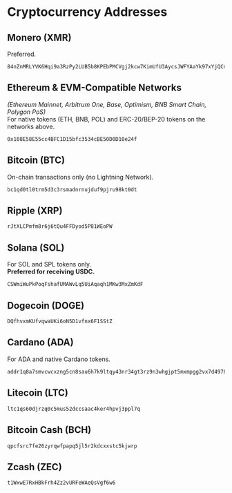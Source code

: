 # Cryptocurrency Addresses

## Monero (XMR)

Preferred.

    84nZnMRLYVK6Hqi9a3RzPy2LUB5b8KPEbPMCVgj2kcw7KimUfU3AycsJWFYAaYk97xYjQCnoDXbM1MG8BP1N8A1wHSMpEcb

## Ethereum & EVM-Compatible Networks

_(Ethereum Mainnet, Arbitrum One, Base, Optimism, BNB Smart Chain, Polygon PoS)_  
For native tokens (ETH, BNB, POL) and ERC-20/BEP-20 tokens on the networks above.

    0x108E58E55cc4BFC1D15bfc3534cBE50D0D10e24f

## Bitcoin (BTC)

On-chain transactions only (no Lightning Network).

    bc1qd0tl0trm5d3c3rsmadnrnujduf9pjru98kt0dt

## Ripple (XRP)

    rJtXLCPmfm8r6j6tQu4FFDyod5P81WEoPW

## Solana (SOL)

For SOL and SPL tokens only.  
**Preferred for receiving USDC.**

    CSWmiWuPkPoqFshafUMAWvLq5UiAqaqh1MKw3MxZmKdF

## Dogecoin (DOGE)

    DQfhvxmKUfvqwaUKi6oN5D1vfnx6F1SStZ

## Cardano (ADA)

For ADA and native Cardano tokens.

    addr1q8a7smvcwcxzng5cn8sau6h7k9ltqy43nr34gt3rz9n3whgjpt5mxmpgg2vx7d4978m29hsumkneycsks0xe76yxnz6sxhsuk8

## Litecoin (LTC)

    ltc1qs60djrzq0c5mus52dccsaac4ker4hpvj3ppl7q

## Bitcoin Cash (BCH)

    qpcfsrc7fe26zyrqwfpapq5jl5r2kdcxxstc5kjwrp

## Zcash (ZEC)

    t1WxwE7RxHBkFrh4Zz2vURFeWAeQsVgf6w6
